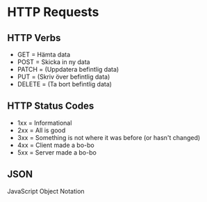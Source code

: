 # HTTP Requests

## HTTP Verbs

- GET = Hämta data
- POST = Skicka in ny data
- PATCH = (Uppdatera befintlig data)
- PUT = (Skriv över befintlig data)
- DELETE = (Ta bort befintlig data)

## HTTP Status Codes

- 1xx = Informational
- 2xx = All is good
- 3xx = Something is not where it was before (or hasn't changed)
- 4xx = Client made a bo-bo
- 5xx = Server made a bo-bo

## JSON

JavaScript Object Notation
